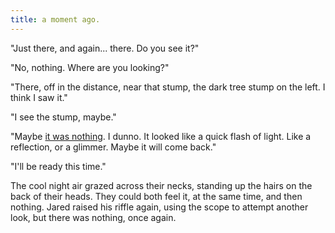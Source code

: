 ```yaml
---
title: a moment ago.
---
```

"Just there, and again... there. Do you see it?"

"No, nothing. Where are you looking?"

"There, off in the distance, near that stump, the dark tree stump on the left. I think I saw it."

"I see the stump, maybe."

"Maybe [it was nothing](/point-in-time). I dunno. It looked like a quick flash of light. Like a reflection, or a glimmer. Maybe it will come back."

"I'll be ready this time."

The cool night air grazed across their necks, standing up the hairs on the back of their heads. They could both feel it, at the same time, and then nothing. Jared raised his riffle again, using the scope to attempt another look, but there was nothing, once again.

